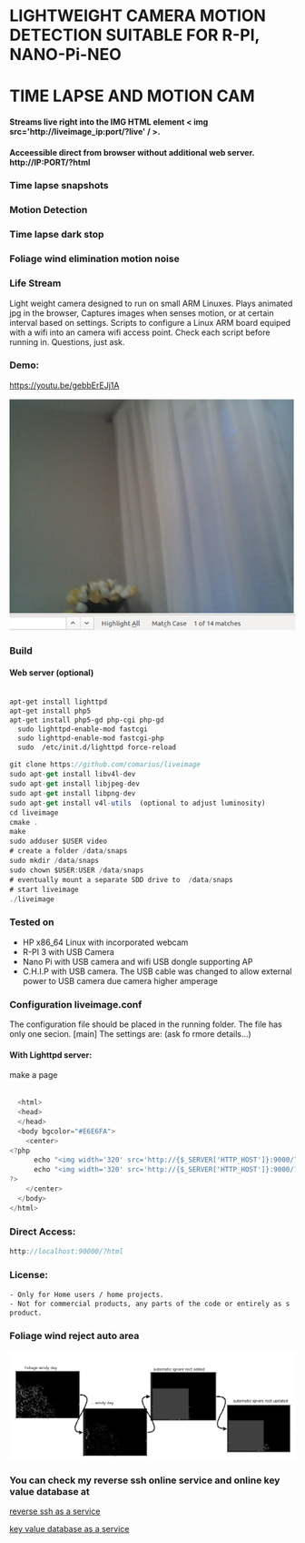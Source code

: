 # LIGHTWEIGHT CAMERA MOTION DETECTION SUITABLE FOR R-PI, NANO-Pi-NEO
# TIME LAPSE AND MOTION CAM 


#### Streams live right into the  IMG HTML element  &lt; img src='http://liveimage_ip:port/?live' / &gt;.
#### Acceessible direct from browser without additional web server. http://IP:PORT/?html
### Time lapse snapshots 
### Motion Detection
### Time lapse dark stop
### Foliage wind elimination motion noise
### Life Stream


Light weight camera designed to run on small ARM Linuxes. Plays animated jpg in the browser,
Captures images when senses motion, or at certain interval based on settings. Scripts to 
configure a Linux ARM board equiped with a wifi into an camera wifi access point. 
Check each script before running in. 
Questions, just ask. 

### Demo:

https://youtu.be/gebbErEJj1A

[![Demo Video](https://github.com/circinusX1/liveimage/blob/master/v4l2n.png?raw=true)](https://youtu.be/gebbErEJj1A)

### Build

#### Web server (optional)
```console

apt-get install lighttpd
apt-get install php5
apt-get install php5-gd php-cgi php-gd
  sudo lighttpd-enable-mod fastcgi 
  sudo lighttpd-enable-mod fastcgi-php
  sudo  /etc/init.d/lighttpd force-reload 
```



```javascript
git clone https://github.com/comarius/liveimage
sudo apt-get install libv4l-dev
sudo apt-get install libjpeg-dev
sudo apt-get install libpng-dev
sudo apt-get install v4l-utils  (optional to adjust luminosity)
cd liveimage
cmake .
make
sudo adduser $USER video
# create a folder /data/snaps
sudo mkdir /data/snaps
sudo chown $USER:USER /data/snaps
# eventually mount a separate SDD drive to  /data/snaps
# start liveimage 
./liveimage
```

### Tested on

  - HP x86_64 Linux with incorporated webcam
  - R-PI 3 with USB Camera
  - Nano Pi with USB camera and wifi USB dongle supporting AP
  - C.H.I.P with USB camera. The USB cable was changed to allow external power to USB camera due camera higher amperage
  
  
### Configuration liveimage.conf
The configuration file should be placed in the running folder. The file has only one secion. [main]
The settings are: (ask fo rmore details...)
 
  
#### With Lighttpd server:

make a page
```javascript
  
  <html>
  <head>
  </head>
  <body bgcolor="#E6E6FA">
    <center>
<?php
      echo "<img width='320' src='http://{$_SERVER['HTTP_HOST']}:9000/?image' />";
      echo "<img width='320' src='http://{$_SERVER['HTTP_HOST']}:9000/?motion' /><hr />";
?>
    </center>
  </body>
</html>
```


###  Direct Access:

```javascript
http://localhost:90000/?html
```

### License: 
    - Only for Home users / home projects. 
    - Not for commercial products, any parts of the code or entirely as s product.
   
### Foliage wind reject auto area


![alt text](https://raw.githubusercontent.com/circinusX1/liveimage/master/images/motion1.png "foliage")
   
   
###  You can check my reverse ssh online service and online key value database at 

[reverse ssh as a service](http://www.mylinuz.com)

[key value database as a service](https://www.meeiot.org)








